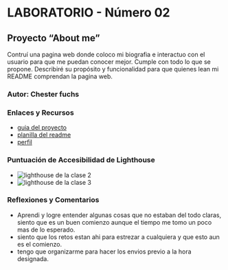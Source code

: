 # LABORATORIO - Número 02

## Proyecto “About me”

Contruí una pagina web donde coloco mi biografia e interactuo con el usuario para que me puedan conocer mejor. Cumple con todo lo que se propone. Describiré su propósito y funcionalidad para que quienes lean mi README comprendan la pagina web.

### Autor: Chester fuchs

### Enlaces y Recursos
* [guia del proyecto](https://entertechschool.github.io/code-201-guide/curriculum/class-02/project-setup)
* [planilla del readme](https://entertechschool.github.io/code-201-guide/curriculum/class-02/README-template.html)
* [perfil](https://avatars.githubusercontent.com/u/175273601?v=4&size=64)

### Puntuación de Accesibilidad de Lighthouse

* ![lighthouse de la clase 2](./img/Presentación1.jpg)
* ![lighthouse de la clase 3](./img/Presentación2.jpg)

### Reflexiones y Comentarios

* Aprendi y logre entender algunas cosas que no estaban del todo claras, siento que es un buen comienzo aunque el tiempo me tomo un poco mas de lo esperado.
* siento que los retos estan ahi para estrezar a cualquiera y que esto aun es el comienzo.
* tengo que organizarme para hacer los envios previo a la hora designada.

